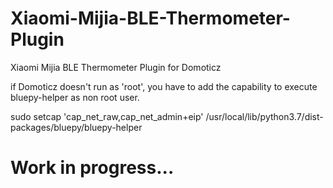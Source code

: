 # Xiaomi-Mijia-BLE-Thermometer-Plugin
Xiaomi Mijia BLE Thermometer Plugin for Domoticz

if Domoticz doesn't run as 'root', you have to add the capability to execute bluepy-helper as non root user.

sudo setcap 'cap_net_raw,cap_net_admin+eip' /usr/local/lib/python3.7/dist-packages/bluepy/bluepy-helper
# Work in progress...
